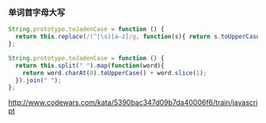 ### 单词首字母大写
```js
String.prototype.toJadenCase = function () {
  return this.replace(/(^|\s)[a-z]/g, function(s){ return s.toUpperCase(); });
};

String.prototype.toJadenCase = function () { 
  return this.split(" ").map(function(word){
    return word.charAt(0).toUpperCase() + word.slice(1);
  }).join(" ");
};
```
http://www.codewars.com/kata/5390bac347d09b7da40006f6/train/javascript
